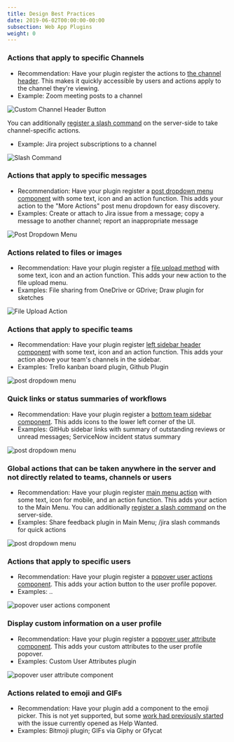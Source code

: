 ```yaml
---
title: Design Best Practices
date: 2019-06-02T00:00:00-00:00
subsection: Web App Plugins
weight: 0
---
```



### Actions that apply to specific Channels
- Recommendation: Have your plugin register the actions to [the channel header](https://developers.mattermost.com/extend/plugins/webapp/reference/#registerChannelHeaderButtonAction). This makes it quickly accessible by users and actions apply to the channel they're viewing. 
- Example:  Zoom meeting posts to a channel

![Custom Channel Header Button](/img/extend/bp-channel-header.png)

You can additionally [register a slash command](https://developers.mattermost.com/extend/plugins/server/reference/#API.RegisterCommand) on the server-side to take channel-specific actions.
- Example: Jira project subscriptions to a channel

![Slash Command](/img/extend/bp-slash-command.gif)


### Actions that apply to specific messages
- Recommendation: Have your plugin register a [post dropdown menu component](https://developers.mattermost.com/extend/plugins/webapp/reference/#registerPostDropdownMenuComponent) with some text, icon and an action function. This adds your action to the "More Actions" post menu dropdown for easy discovery.
- Examples: Create or attach to Jira issue from a message; copy a message to another channel; report an inappropriate message

![Post Dropdown Menu](/img/extend/bp-post-dropdown-menu.png)

### Actions related to files or images
- Recommendation: Have your plugin register a [file upload method](https://developers.mattermost.com/extend/plugins/webapp/reference/#registerFileUploadMethod) with some text, icon and an action function. This adds your new action to the file upload menu.
- Examples: File sharing from OneDrive or GDrive; Draw plugin for sketches

![File Upload Action](/img/extend/bp-file-upload.png)


### Actions that apply to specific teams
- Recommendation: Have your plugin register [left sidebar header component](https://developers.mattermost.com/extend/plugins/webapp/reference/#registerLeftSidebarHeaderComponent) with some text, icon and an action function. This adds your action above your team's channels in the sidebar.
- Examples: Trello kanban board plugin, Github Plugin

![post dropdown menu](/img/extend/bp-left-sidebar-header.png)

### Quick links or status summaries of workflows
- Recommendation: Have your plugin register a [bottom team sidebar component](https://developers.mattermost.com/extend/plugins/webapp/reference/#registerBottomTeamSidebarComponent). This adds icons to the lower left corner of the UI.
- Examples: GitHub sidebar links with summary of outstanding reviews or unread messages; ServiceNow incident status summary

![post dropdown menu](/img/extend/bp-bottom-team-sidebar.png)

### Global actions that can be taken anywhere in the server and not directly related to teams, channels or users
- Recommendation: Have your plugin register [main menu action](https://developers.mattermost.com/extend/plugins/webapp/reference/#registerMainMenuAction) with some text, icon for mobile, and an action function. This adds your action to the Main Menu. You can additionally [register a slash command](https://developers.mattermost.com/extend/plugins/server/reference/#API.RegisterCommand) on the server-side.
- Examples: Share feedback plugin in Main Menu; /jira slash commands for quick actions

![post dropdown menu](/img/extend/bp-main-menu-action.png)

### Actions that apply to specific users
- Recommendation: Have your plugin register a [popover user actions component](https://developers.mattermost.com/extend/plugins/webapp/reference/#registerPopoverUserActionsComponent). This adds your action button to the user profile popover.   
- Examples: ..

![popover user actions component](/img/extend/bp-user-popover.png)

### Display custom information on a user profile
- Recommendation: Have your plugin register a [popover user attribute component](https://developers.mattermost.com/extend/plugins/webapp/reference/#registerPopoverUserAttributesComponent). This adds your custom attributes to the user profile popover. 
- Examples: Custom User Attributes plugin

![popover user attribute component](/img/extend/bp-user-attributes.png)

### Actions related to emoji and GIFs
- Recommendation: Have your plugin add a component to the emoji picker. This is not yet supported, but some [work had previously started](https://github.com/mattermost/mattermost-server/issues/10412#issuecomment-481776595) with the issue currently opened as Help Wanted.
- Examples: Bitmoji plugin; GIFs via Giphy or Gfycat

